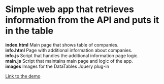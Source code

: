 # Simple web app that retrieves information from the API and puts it in the table

<strong>index.html</strong> Main page that shows table of companies.  </br>
<strong>info.html</strong> Page with additional information about companies.  </br>
<strong>info.js</strong> Script that handles the additional information page logic. </br>
<strong>main.js</strong> Script that maintains main page and logic of the app.  </br>
<strong>images</strong> Images for the DataTables Jquery plug-in

<a href="https://recruitmenttask.netlify.com/" title="Recruitment task" alt="Created by Qnemes">Link to the demo</a>
